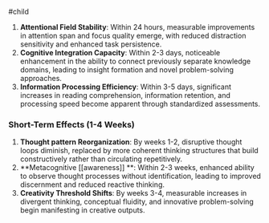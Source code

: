 #child 


1. **Attentional Field Stability**: Within 24 hours, measurable improvements in attention span and focus quality emerge, with reduced distraction sensitivity and enhanced task persistence.
2. **Cognitive Integration Capacity**: Within 2-3 days, noticeable enhancement in the ability to connect previously separate knowledge domains, leading to insight formation and novel problem-solving approaches.
3. **Information Processing Efficiency**: Within 3-5 days, significant increases in reading comprehension, information retention, and processing speed become apparent through standardized assessments.

### Short-Term Effects (1-4 Weeks)

1. **Thought pattern Reorganization**: By weeks 1-2, disruptive thought loops diminish, replaced by more coherent thinking structures that build constructively rather than circulating repetitively.
2. **Metacognitive [[awareness]] **: Within 2-3 weeks, enhanced ability to observe thought processes without identification, leading to improved discernment and reduced reactive thinking.
3. **Creativity Threshold Shifts**: By weeks 3-4, measurable increases in divergent thinking, conceptual fluidity, and innovative problem-solving begin manifesting in creative outputs.